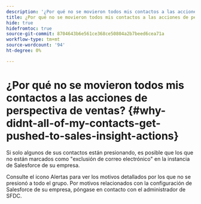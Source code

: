 ```yaml
---
description: '¿Por qué no se movieron todos mis contactos a las acciones de perspectiva de ventas? : Documentos de Marketo: documentación del producto'
title: ¿Por qué no se movieron todos mis contactos a las acciones de perspectiva de ventas?
hide: true
hidefromtoc: true
source-git-commit: 8704643b6e561ce368ce50804a2b7beed6cea71a
workflow-type: tm+mt
source-wordcount: '94'
ht-degree: 0%

---
```


# ¿Por qué no se movieron todos mis contactos a las acciones de perspectiva de ventas? {#why-didnt-all-of-my-contacts-get-pushed-to-sales-insight-actions}

Si solo algunos de sus contactos están presionando, es posible que los que no están marcados como &quot;exclusión de correo electrónico&quot; en la instancia de Salesforce de su empresa.

Consulte el icono Alertas para ver los motivos detallados por los que no se presionó a todo el grupo. Por motivos relacionados con la configuración de Salesforce de su empresa, póngase en contacto con el administrador de SFDC.
